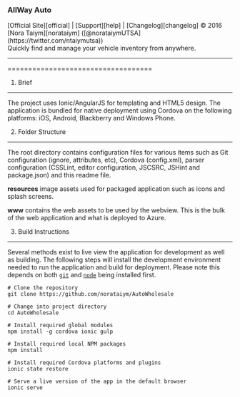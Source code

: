 <h3>AllWay Auto</h3>
[Official Site][official] | [Support][help] | [Changelog][changelog]
&copy; 2016 [Nora Taiym][norataiym] ([@norataiymUTSA](https://twitter.com/ntaiymutsa))
<br>
Quickly find and manage your vehicle inventory from anywhere.

---

[official]: https://allwayauto.com
[help]: https://github.com/norataiym/AutoWholesale/issues
[changelog]: https://github.com/norataiym/AutoWholesale/releases
[norataiym]: https://twitter.com/ntaiymutsa


===================================

1) Brief
------------------------------------------

The project uses Ionic/AngularJS for templating and HTML5 design. The application is bundled for native deployment using Cordova on the following platforms: iOS, Android, Blackberry and Windows Phone.

2) Folder Structure
------------------------------------------

The root directory contains configuration files for various items such as Git configuration (ignore, attributes, etc), Cordova (config.xml), parser configuration (CSSLint, editor configuration, JSCSRC, JSHint and package.json) and this readme file.

**resources** image assets used for packaged application such as icons and splash screens.

**www** contains the web assets to be used by the webview. This is the bulk of the web application and what is deployed to Azure.

3) Build Instructions
------------------------------------------

Several methods exist to live view the application for development as well as building. The following steps will install the development environment needed to run the application and build for deployment. Please note this depends on both [`git`](https://git-scm.com/book/en/v2/Getting-Started-Installing-Git) and [`node`](https://nodejs.org/en/download/) being installed first.

```
# Clone the repository
git clone https://github.com/norataiym/AutoWholesale

# Change into project directory
cd AutoWholesale

# Install required global modules
npm install -g cordova ionic gulp

# Install required local NPM packages
npm install

# Install required Cordova platforms and plugins
ionic state restore

# Serve a live version of the app in the default browser
ionic serve
```
